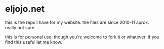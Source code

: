 eljojo.net
==========
this is the repo I have for my website.
the files are since 2010-11 aprox. really not sure.

this is for personal use, though you're welcome to fork it or whatever.
if you find this useful let me know.
